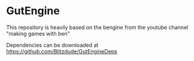 # GutEngine

This repository is heavily based on the bengine from the youtube channel "making games with ben"

Dependencies can be downloaded at https://github.com/Blitzdude/GutEngineDeps
